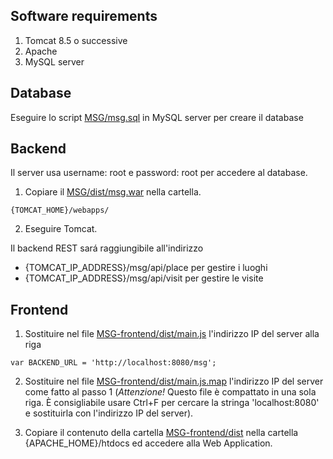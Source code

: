 ## Software requirements

1. Tomcat 8.5 o successive
2. Apache
3. MySQL server


## Database
Eseguire lo script [MSG/msg.sql](https://github.com/gbottalico/MSG/blob/master/MGS/msg.sql) in MySQL server per creare il database

## Backend
Il server usa username: root e password: root per accedere al database.

1. Copiare il [MSG/dist/msg.war](https://github.com/gbottalico/MSG/tree/master/MGS/dist/msg.war) nella cartella. 
```
{TOMCAT_HOME}/webapps/ 

```
2. Eseguire Tomcat.

Il backend REST sará raggiungibile all'indirizzo

* {TOMCAT_IP_ADDRESS}/msg/api/place per gestire i luoghi
* {TOMCAT_IP_ADDRESS}/msg/api/visit per gestire le visite

## Frontend
1. Sostituire nel file [MSG-frontend/dist/main.js](https://github.com/gbottalico/MSG/blob/master/MSG-frontend/dist/MSG-frontend/main.js) l'indirizzo IP del server alla riga
```
var BACKEND_URL = 'http://localhost:8080/msg';
```
2. Sostituire nel file [MSG-frontend/dist/main.js.map](https://github.com/gbottalico/MSG/blob/master/MSG-frontend/dist/MSG-frontend/main.js.map) l'indirizzo IP del server come fatto al passo 1 (_Attenzione!_ Questo file è compattato in una sola riga. È consigliabile usare Ctrl+F per cercare la stringa 'localhost:8080' e sostituirla con l'indirizzo IP del server).

3. Copiare il contenuto della cartella [MSG-frontend/dist](https://github.com/gbottalico/MSG/tree/master/MSG-frontend/dist) nella cartella {APACHE_HOME}/htdocs ed accedere alla Web Application.
